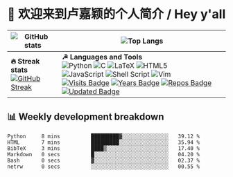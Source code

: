 # 👋 欢迎来到卢嘉颖的个人简介 / Hey y'all

| ![GitHub stats](https://github-readme-stats.vercel.app/api?username=lujiaying&theme=default&show_icons=true&locale=en&count_private=true)| ![Top Langs](https://github-readme-stats.vercel.app/api/top-langs/?username=lujiaying&layout=compact&hide=jupyter%20notebook) |
| -- | -- |
| <strong>🔥 Streak stats</strong> <br />[![GitHub Streak](https://github-readme-streak-stats.herokuapp.com/?user=lujiaying)](https://git.io/streak-stats) | <strong>☭ Languages and Tools</strong> <br /> ![Python](https://img.shields.io/badge/python-3670A0?style=for-the-badge&logo=python&logoColor=ffdd54) ![C](https://img.shields.io/badge/c-%2300599C.svg?style=for-the-badge&logo=c&logoColor=white) ![LaTeX](https://img.shields.io/badge/latex-%23008080.svg?style=for-the-badge&logo=latex&logoColor=white) ![HTML5](https://img.shields.io/badge/html5-%23E34F26.svg?style=for-the-badge&logo=html5&logoColor=white) <br /> ![JavaScript](https://img.shields.io/badge/javascript-%23323330.svg?style=for-the-badge&logo=javascript&logoColor=%23F7DF1E) ![Shell Script](https://img.shields.io/badge/shell_script-%23121011.svg?style=for-the-badge&logo=gnu-bash&logoColor=white) ![Vim](https://img.shields.io/badge/VIM-%2311AB00.svg?style=for-the-badge&logo=vim&logoColor=white) <br /> [![Visits Badge](https://badges.pufler.dev/visits/lujiaying/lujiaying)](https://badges.pufler.dev) [![Years Badge](https://badges.pufler.dev/years/lujiaying)](https://badges.pufler.dev) [![Repos Badge](https://badges.pufler.dev/repos/lujiaying)](https://badges.pufler.dev) [![Updated Badge](https://badges.pufler.dev/updated/lujiaying/lujiaying)](https://badges.pufler.dev)


## 📊 Weekly development breakdown
<!--START_SECTION:waka-->

```text
Python     8 mins          █████████▓░░░░░░░░░░░░░░░   39.12 %
HTML       7 mins          █████████░░░░░░░░░░░░░░░░   35.94 %
BibTeX     3 mins          ████▒░░░░░░░░░░░░░░░░░░░░   17.40 %
Markdown   0 secs          █░░░░░░░░░░░░░░░░░░░░░░░░   04.20 %
Bash       0 secs          ▓░░░░░░░░░░░░░░░░░░░░░░░░   02.37 %
netrw      0 secs          ░░░░░░░░░░░░░░░░░░░░░░░░░   00.55 %
```

<!--END_SECTION:waka-->
